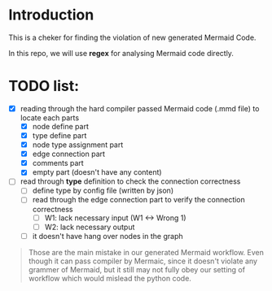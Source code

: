 # Introduction

This is a cheker for finding the violation of new generated Mermaid Code.

In this repo, we will use __regex__ for analysing Mermaid code directly.

# TODO list:
- [x] reading through the hard compiler passed Mermaid code (.mmd file) to locate each parts
    - [x] node define part
    - [x] type define part
    - [x] node type assignment part
    - [x] edge connection part
    - [x] comments part
    - [x] empty part (doesn't have any content)

- [ ] read through __type__ definition to check the connection correctness
    - [ ] define type by config file (written by json)
    - [ ] read through the edge connection part to verify the connection correctness
        - [ ] W1: lack necessary input (W1 <-> Wrong 1)
        - [ ] W2: lack necessary output
    - [ ] it doesn't have hang over nodes in the graph

> Those are the main mistake in our generated Mermaid workflow. Even though it can pass compiler by Mermaic, since it doesn't violate any grammer of Mermaid, but it still may not fully obey our setting of workflow which would mislead the python code.
